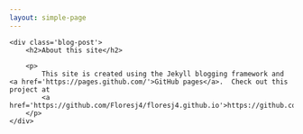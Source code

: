 ```yaml
---
layout: simple-page
---
```


    <div class='blog-post'>
	    <h2>About this site</h2>
	
        <p>
            This site is created using the Jekyll blogging framework and <a href='https://pages.github.com/'>GitHub pages</a>.  Check out this project at
            <a href='https://github.com/Floresj4/floresj4.github.io'>https://github.com/Floresj4/floresj4.github.io</a>.
        </p>
    </div>